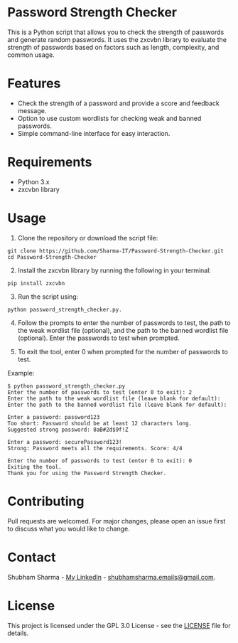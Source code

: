 # Password Strength Checker

This is a Python script that allows you to check the strength of passwords and generate random passwords. It uses the zxcvbn library to evaluate the strength of passwords based on factors such as length, complexity, and common usage.

# Features

* Check the strength of a password and provide a score and feedback message.
* Option to use custom wordlists for checking weak and banned passwords.
* Simple command-line interface for easy interaction.

# Requirements

* Python 3.x
* zxcvbn library

# Usage

1. Clone the repository or download the script file:
```
git clone https://github.com/Sharma-IT/Password-Strength-Checker.git
cd Password-Strength-Checker
```

2. Install the zxcvbn library by running the following in your terminal:
```
pip install zxcvbn
```

3. Run the script using:
```
python password_strength_checker.py.
```

4. Follow the prompts to enter the number of passwords to test, the path to the weak wordlist file (optional), and the path to the banned wordlist file (optional).
Enter the passwords to test when prompted.

5. To exit the tool, enter 0 when prompted for the number of passwords to test.

Example:
```
$ python password_strength_checker.py
Enter the number of passwords to test (enter 0 to exit): 2
Enter the path to the weak wordlist file (leave blank for default):  
Enter the path to the banned wordlist file (leave blank for default):

Enter a password: password123
Too short: Password should be at least 12 characters long.
Suggested strong password: 8aB#2d$9f!Z

Enter a password: securePassword123!
Strong: Password meets all the requirements. Score: 4/4

Enter the number of passwords to test (enter 0 to exit): 0
Exiting the tool.
Thank you for using the Password Strength Checker.
```

# Contributing

Pull requests are welcomed. For major changes, please open an issue first to discuss what you would like to change.

# Contact

Shubham Sharma - [My LinkedIn](https://www.linkedin.com/in/sharma-it/) - shubhamsharma.emails@gmail.com.

# License

This project is licensed under the GPL 3.0 License - see the [LICENSE](LICENCE) file for details.
